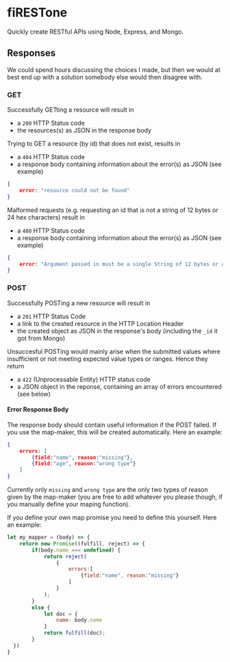 # fiRESTone

Quickly create RESTful APIs using Node, Express, and Mongo.


## Responses

We could spend hours discussing the choices I made, but then we would at best end up with a solution somebody else would then disagree with. 

### GET

Successfully GETting a resource will result in

- a `200` HTTP Status code
- the resources(s) as JSON in the response body

Trying to GET a resource (by id) that does not exist, results in

- a `404` HTTP Status code
- a response body containing information about the error(s) as JSON (see example)

```JSON
{
	error: "resource could not be found"
}
```

Malformed requests (e.g. requesting an id that is not a string of 12 bytes or 24 hex characters) result in

- a `400` HTTP Status code
- a response body containing information about the error(s) as JSON (see example)

```JSON
{
	error: "Argument passed in must be a single String of 12 bytes or a string of 24 hex characters"
}
```

### POST

Successfully POSTing a new resource will result in 

- a `201` HTTP Status Code
- a link to the created resource in the HTTP Location Header
- the created object as JSON in the response's body (including the `_id` it got from Mongo)

Unsuccesful POSTing would mainly arise when the submitted values where insufficient or not meeting expected value types or ranges. Hence they return 

- a `422` (Unprocessable Entity) HTTP status code
- a JSON object in the reponse, containing an array of errors encountered (see below)

#### Error Response Body

The response body should contain useful information if the POST failed. If you use the map-maker, this will be created automatically. Here an example:

```JSON
{
	errors: [
		{field:"name", reason:"missing"},
		{field:"age", reason:"wrong type"}
	]
}
```

Currently only `missing` and `wrong type` are the only two types of reason given by the map-maker (you are free to add whatever you please though, if you manually define your maping function).

If you define your own map promise you need to define this yourself. Here an example:

```Javascript
let my_mapper = (body) => {
	return new Promise((fulfill, reject) => {
		if(body.name === undefined) {
			return reject(
				{
					errors:[
						{field:"name", reason:"missing"}
					]
				}
			);
		} 
		else {
			let doc = {
				name: body.name
			}
			return fulfill(doc);
		}
  })
}
```
